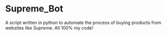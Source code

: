 # Supreme_Bot
A script written in python to  automate the process of buying products from websites like Supreme.  All 100% my code!
